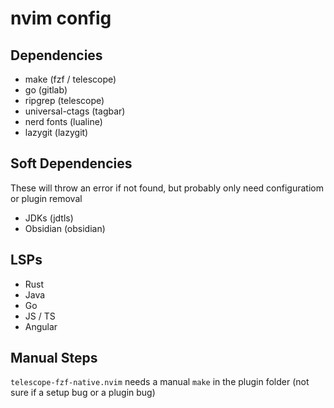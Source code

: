 # nvim config

## Dependencies

- make (fzf / telescope)
- go (gitlab)
- ripgrep (telescope)
- universal-ctags (tagbar)
- nerd fonts (lualine)
- lazygit (lazygit)

## Soft Dependencies

These will throw an error if not found, but probably only need configuratiom or plugin removal
- JDKs (jdtls)
- Obsidian (obsidian)

## LSPs

- Rust
- Java
- Go
- JS / TS
- Angular

## Manual Steps

`telescope-fzf-native.nvim` needs a manual `make` in the plugin folder (not sure if a setup bug or a plugin bug)
